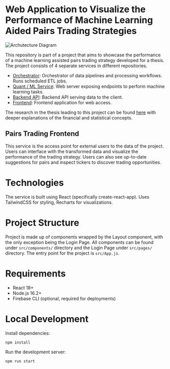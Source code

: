 # Web Application to Visualize the Performance of Machine Learning Aided Pairs Trading Strategies

![Archutecture Diagram](https://i.ibb.co/F4GWF1g/Pairs-Trading-Architecture.png)

This repository is part of a project that aims to showcase the performance of a machine learning assisted pairs trading strategy developed for a thesis. The project consists of 4 separate services in different repositories.

- [Orchestrator](https://github.com/kerem-kaynak/pairs-trading-orchestrator): Orchestrator of data pipelines and processing workflows. Runs scheduled ETL jobs.
- [Quant / ML Service](https://github.com/kerem-kaynak/pairs-trading-quant-service): Web server exposing endpoints to perform machine learning tasks.
- [Backend API](https://github.com/kerem-kaynak/pairs-trading-backend): Backend API serving data to the client.
- [Frontend](https://github.com/kerem-kaynak/pairs-trading-frontend): Frontend application for web access.

The research in the thesis leading to this project can be found [here](https://github.com/kerem-kaynak/pairs-trading-with-ml) with deeper explanations of the financial and statistical concepts.

## Pairs Trading Frontend

This service is the access point for external users to the data of the project. Users can interface with the transformed data and visualize the performance of the trading strategy. Users can also see up-to-date suggestions for pairs and inspect tickers to discover trading opportunities.

# Technologies

The service is built using React (specifically create-react-app). Uses TailwindCSS for styling, Recharts for visualizations.

# Project Structure

Project is made up of components wrapped by the Layout component, with the only exception being the Login Page. All components can be found under `src/components/` directory and the Login Page under `src/pages/` directory. The entry point for the project is `src/App.js`.

# Requirements

- React 18+
- Node.js 16.2+
- Firebase CLI (optional, required for deployments)

# Local Development

Install dependencies:
```
npm install
```

Run the development server:
```
npm run start
```
